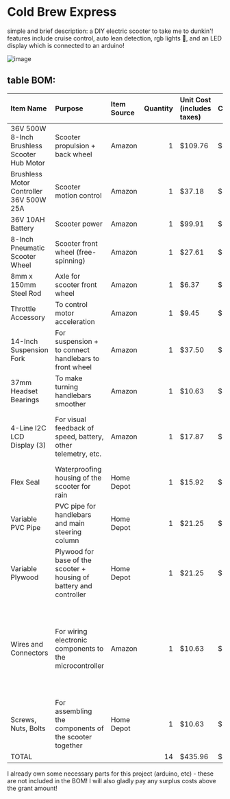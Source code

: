 # Cold Brew Express

simple and brief description: a DIY electric scooter to take me to dunkin'! features include cruise control, auto lean detection, rgb lights 🤩, and an LED display which is connected to an arduino!

![image](https://github.com/user-attachments/assets/0cfb275e-d576-4ca0-93fb-131b6afa2a01)

## table BOM:

| Item Name                                                                                               | Purpose                                                             | Item Source   |   Quantity | Unit Cost (includes taxes)   | Cost    | Notes                                                                                       |
|:--------------------------------------------------------------------------------------------------------|:--------------------------------------------------------------------|:--------------|-----------:|:-----------------------------|:--------|:--------------------------------------------------------------------------------------------|
| 36V 500W 8-Inch Brushless Scooter Hub Motor                                                             | Scooter propulsion + back wheel                                     | Amazon        |          1 | $109.76                      | $109.76 |                                                                                          |
| Brushless Motor Controller 36V 500W 25A                                                                 | Scooter motion control                                              | Amazon        |          1 | $37.18                       | $37.18  |                                                                                          |
| 36V 10AH Battery                                                                                        | Scooter power                                                       | Amazon        |          1 | $99.91                       | $99.91  |                                                                                          |
| 8-Inch Pneumatic Scooter Wheel                                                                          | Scooter front wheel (free-spinning)                                 | Amazon        |          1 | $27.61                       | $27.61  |                                                                                          |
| 8mm x 150mm Steel Rod                                                                                   | Axle for scooter front wheel                                        | Amazon        |          1 | $6.37                        | $6.37   |                                                                                          |
| Throttle Accessory                                                                                      | To control motor acceleration                                       | Amazon        |          1 | $9.45                        | $9.45   |                                                                                          |
| 14-Inch Suspension Fork                                                                                 | For suspension + to connect handlebars to front wheel               | Amazon        |          1 | $37.50                       | $37.50  |                                                                                          |
| 37mm Headset Bearings                                                                                   | To make turning handlebars smoother                                 | Amazon        |          1 | $10.63                       | $10.63  |                                                                                          |
| 4-Line I2C LCD Display (3)                                                                              | For visual feedback of speed, battery, other telemetry, etc.        | Amazon        |          1 | $17.87                       | $17.87  | better value than a 1-pack + just in case something goes wrong                              |
| Flex Seal                                                                                               | Waterproofing housing of the scooter for rain                       | Home Depot    |          1 | $15.92                       | $15.92  |                                                                                          |
| Variable PVC Pipe                                                                                       | PVC pipe for handlebars and main steering column                    | Home Depot    |          1 | $21.25                       | $21.25  |                                                                                          |
| Variable Plywood                                                                                        | Plywood for base of the scooter + housing of battery and controller | Home Depot    |          1 | $21.25                       | $21.25  |                                                                                          |
| Wires and Connectors                                                                                    | For wiring electronic components to the microcontroller             | Amazon        |          1 | $10.63                       | $10.63  | primarily JST-SM connectors, jumper wires, bullet-spade connectors. will purchase as needed |
| Screws, Nuts, Bolts                                                                                     | For assembling the components of the scooter together               | Home Depot    |          1 | $10.63                       | $10.63  |                                                                                          |
| TOTAL                                                                                                   |                                                                  |            |         14 | $435.96                      | $435.96 |                                                                                          |


I already own some necessary parts for this project (arduino, etc) - these are not included in the BOM! I will also gladly pay any surplus costs above the grant amount! 


